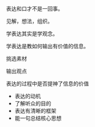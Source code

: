 表达和口才不是一回事。



见解，想法，组织。



学表达其实是学观念。



学表达是教如何输出有价值的信息。

挑选素材

输出观点





表达的过程中是否提神了信息的价值

- 表达的动机
- 了解听众的目的
- 表达有清晰的框架
- 能一句总结核心思想